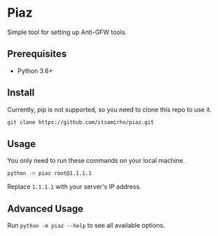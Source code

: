 # Piaz
Simple tool for setting up Anti-GFW tools.

## Prerequisites
- Python 3.6+

## Install
Currently, pip is not supported, so you need to clone this repo to use it.
```bash
git clone https://github.com/itsamirhn/piaz.git
```

## Usage
You only need to run these commands on your local machine.
```bash
python -m piaz root@1.1.1.1
```
Replace `1.1.1.1` with your server's IP address.

## Advanced Usage
Run `python -m piaz --help` to see all available options.